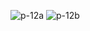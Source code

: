 ![p-12a](https://github.com/user-attachments/assets/ad80d92f-8f89-4476-9944-7c6965274c94)
![p-12b](https://github.com/user-attachments/assets/c95b4d96-6d73-4b19-9d0a-9ccbeb696483)

